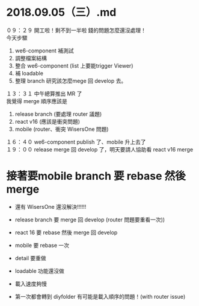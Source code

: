 # 2018.09.05（三）.md

０９：２９ 開工啦！剩不到一半啦 錢的問題怎麼還沒處理！  
今天步驟  
1. we6-component 補測試  
2. 調整檔案結構  
3. 整合 we6-component (list 上要能trigger Viewer)  
4. 補 loadable  
5. 整理 branch 研究該怎麼mege 回 develop 去。  

１３：３１ 中午總算推出 MR 了  
我覺得 merge 順序應該是  
1. release branch   (要處理 router 議題)  
2. react v16 (應該是衝突問題)  
3. mobile (router、衝突 WisersOne 問題)  

１６：４０ we6-component publish 了、mobile 升上去了  
１９：００ release merge 回 develop 了，明天要請人協助看 react v16 merge   

# 接著要mobile branch 要 rebase 然後 merge


 - 還有 WisersOne 還沒解決!!!!!!

 - release branch 要 merge 回 develop (router 問題要重看一次))
 - react 16 要 rebase 然後 merge 回 develop 
 - mobile 要 rebase 一次

 - detail 要重做
 - loadable 功能還沒做
 - 載入速度夠慢
 - 第一次都會轉到 diyfolder 有可能是載入順序的問題！(with router issue)
